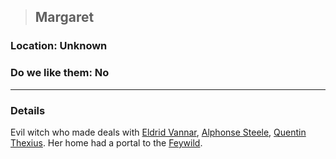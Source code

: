 >## Margaret

### Location: Unknown

### Do we like them: No

***

### Details
Evil witch who made deals with [Eldrid Vannar](Notes/Characters/PCs/Eldrid%20Vannar.md), [Alphonse Steele](Notes/Characters/PCs/Alphonse%20Steele.md), [Quentin Thexius](Notes/Characters/PCs/Quentin%20Thexius.md).
Her home had a portal to the [Feywild](Notes/Locations/Feywild.md).